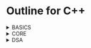 # Outline for C++

<details>

<summary>BASICS</summary>

[basics](basics/ "mention")

</details>

<details>

<summary>CORE</summary>

[core](core/ "mention")

</details>

<details>

<summary>DSA</summary>

[data-structures](dsa/data-structures/ "mention")

[algorithms](dsa/algorithms/ "mention")

</details>


